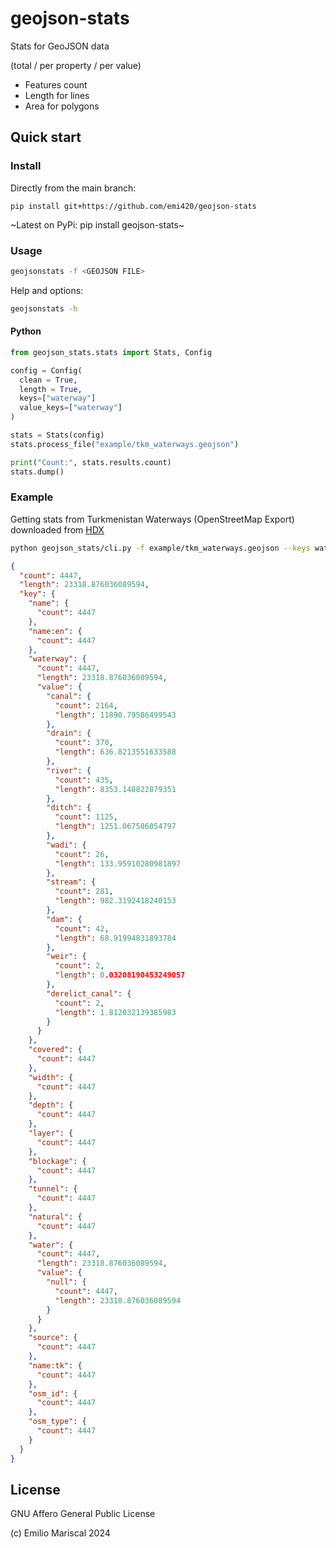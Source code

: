 # geojson-stats

Stats for GeoJSON data 

(total / per property / per value)

- Features count
- Length for lines 
- Area for polygons

## Quick start

### Install

Directly from the main branch:

`pip install git+https://github.com/emi420/geojson-stats`

~Latest on PyPi: pip install geojson-stats~

### Usage

```bash
geojsonstats -f <GEOJSON FILE>
```

Help and options:

```bash
geojsonstats -h
```

#### Python

```py
from geojson_stats.stats import Stats, Config

config = Config(
  clean = True,
  length = True,
  keys=["waterway"]
  value_keys=["waterway"]
)

stats = Stats(config)
stats.process_file("example/tkm_waterways.geojson")

print("Count:", stats.results.count)
stats.dump()
```

### Example

Getting stats from Turkmenistan Waterways (OpenStreetMap Export)
downloaded from [HDX](https://data.humdata.org/dataset/hotosm_tkm_waterways)

```bash
python geojson_stats/cli.py -f example/tkm_waterways.geojson --keys waterway --value-keys waterway --length --verbose
```

```json
{
  "count": 4447,
  "length": 23318.876036089594,
  "key": {
    "name": {
      "count": 4447
    },
    "name:en": {
      "count": 4447
    },
    "waterway": {
      "count": 4447,
      "length": 23318.876036089594,
      "value": {
        "canal": {
          "count": 2164,
          "length": 11890.79586499543
        },
        "drain": {
          "count": 370,
          "length": 636.8213551633588
        },
        "river": {
          "count": 435,
          "length": 8353.148822879351
        },
        "ditch": {
          "count": 1125,
          "length": 1251.067586054797
        },
        "wadi": {
          "count": 26,
          "length": 133.95910280981897
        },
        "stream": {
          "count": 281,
          "length": 982.3192418240153
        },
        "dam": {
          "count": 42,
          "length": 68.91994831893784
        },
        "weir": {
          "count": 2,
          "length": 0.03208190453249057
        },
        "derelict_canal": {
          "count": 2,
          "length": 1.812032139385983
        }
      }
    },
    "covered": {
      "count": 4447
    },
    "width": {
      "count": 4447
    },
    "depth": {
      "count": 4447
    },
    "layer": {
      "count": 4447
    },
    "blockage": {
      "count": 4447
    },
    "tunnel": {
      "count": 4447
    },
    "natural": {
      "count": 4447
    },
    "water": {
      "count": 4447,
      "length": 23318.876036089594,
      "value": {
        "null": {
          "count": 4447,
          "length": 23318.876036089594
        }
      }
    },
    "source": {
      "count": 4447
    },
    "name:tk": {
      "count": 4447
    },
    "osm_id": {
      "count": 4447
    },
    "osm_type": {
      "count": 4447
    }
  }
}
```

## License

GNU Affero General Public License

(c) Emilio Mariscal 2024
